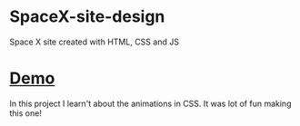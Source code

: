 # SpaceX-site-design
Space X site created with HTML, CSS and JS

# [Demo](https://vikhyat187.github.io/SpaceX-site-design/)

In this project I learn't about the animations in CSS. It was lot of fun making this one!
